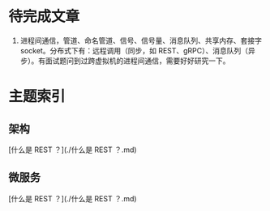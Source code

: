 # 待完成文章

1. 进程间通信，管道、命名管道、信号、信号量、消息队列、共享内存、套接字socket。分布式下有：远程调用（同步，如 REST、gRPC）、消息队列（异步）。有面试题问到过跨虚拟机的进程间通信，需要好好研究一下。

# 主题索引

## 架构

[什么是 REST ？](./什么是 REST ？.md)

## 微服务

[什么是 REST ？](./什么是 REST ？.md)